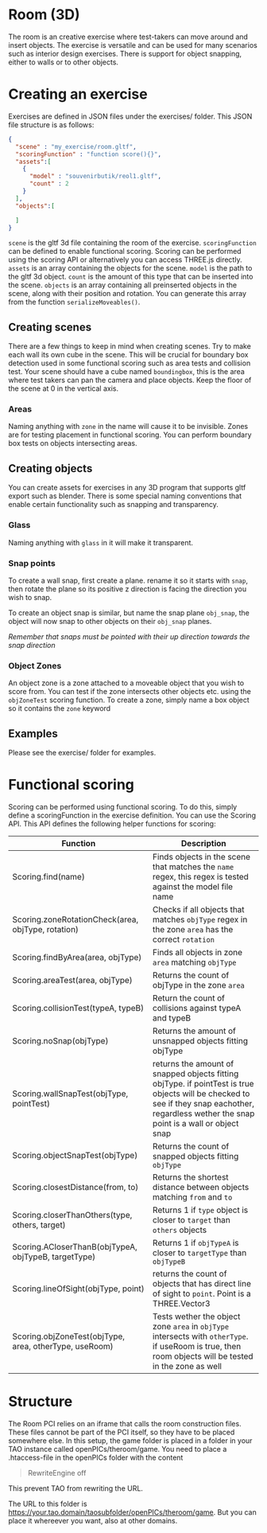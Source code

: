 # Room (3D)
The room is an creative exercise where test-takers can move around and insert objects.
The exercise is versatile and can be used for many scenarios such as interior design exercises.
There is support for object snapping, either to walls or to other objects.

# Creating an exercise
Exercises are defined in JSON files under the exercises/ folder. This JSON file structure is as follows:
```JSON
{
  "scene" : "my_exercise/room.gltf",
  "scoringFunction" : "function score(){}",
  "assets":[
    {
      "model" : "souvenirbutik/reol1.gltf",
      "count" : 2
    }
  ],
  "objects":[

  ]
}
```
`scene` is the gltf 3d file containing the room of the exercise.
`scoringFunction` can be defined to enable functional scoring. Scoring can be performed using the scoring API or alternatively you can access THREE.js directly.
`assets` is an array containing the objects for the scene. `model` is the path to the gltf 3d object. `count` is the amount of this type that can be inserted into the scene.
`objects` is an array containing all preinserted objects in the scene, along with their position and rotation.
You can generate this array from the function `serializeMoveables()`.

## Creating scenes
There are a few things to keep in mind when creating scenes.
Try to make each wall its own cube in the scene. This will be crucial for boundary box detection used in some functional scoring such as area tests and collision test.
Your scene should have a cube named `boundingbox`, this is the area where test takers can pan the camera and place objects. Keep the floor of the scene at 0 in the vertical axis.

### Areas
Naming anything with `zone` in the name will cause it to be invisible. Zones are for testing placement in functional scoring. You can perform boundary box tests on objects intersecting areas.

## Creating objects
You can create assets for exercises in any 3D program that supports gltf export such as blender.
There is some special naming conventions that enable certain functionality such as snapping and transparency.

### Glass
Naming anything with `glass` in it will make it transparent.

### Snap points
To create a wall snap, first create a plane. rename it so it starts with `snap`, then rotate the plane so its positive z direction is facing the direction you wish to snap.

To create an object snap is similar, but name the snap plane `obj_snap`, the object will now snap to other objects on their `obj_snap` planes.

*Remember that snaps must be pointed with their up direction towards the snap direction*

### Object Zones
An object zone is a zone attached to a moveable object that you wish to score from. You can test if the zone intersects other objects etc. using the `objZoneTest` scoring function. To create a zone, simply name a box object so it contains the `zone` keyword

## Examples
Please see the exercise/ folder for examples.

# Functional scoring
Scoring can be performed using functional scoring. To do this, simply define a scoringFunction in the exercise definition.
You can use the Scoring API. This API defines the following helper functions for scoring:


| Function        | Description |
| ------------- |---------------|
| Scoring.find(name)      | Finds objects in the scene that matches the `name` regex, this regex is tested against the model file name |
| Scoring.zoneRotationCheck(area, objType, rotation)      | Checks if all objects that matches `objType` regex in the zone `area` has the correct `rotation` |
| Scoring.findByArea(area, objType) | Finds all objects in zone `area` matching `objType`  |
| Scoring.areaTest(area, objType) | Returns the count of objType in the zone `area`      |
| Scoring.collisionTest(typeA, typeB) | Return the count of collisions against typeA and typeB |
| Scoring.noSnap(objType) | Returns the amount of unsnapped objects fitting objType |
| Scoring.wallSnapTest(objType, pointTest) | returns the amount of snapped objects fitting objType. if pointTest is true objects will be checked to see if they snap eachother, regardless wether the snap point is a wall or object snap |
| Scoring.objectSnapTest(objType) | Returns the count of snapped objects fitting `objType` |
| Scoring.closestDistance(from, to) | Returns the shortest distance between objects matching `from` and `to` |
| Scoring.closerThanOthers(type, others, target) | Returns 1 if `type` object is closer to `target` than `others` objects |
| Scoring.ACloserThanB(objTypeA, objTypeB, targetType) | Returns 1 if `objTypeA` is closer to `targetType` than `objTypeB`     |
| Scoring.lineOfSight(objType, point) | returns the count of objects that has direct line of sight to `point`. Point is a THREE.Vector3  |
| Scoring.objZoneTest(objType, area, otherType, useRoom) | Tests wether the object zone `area` in `objType` intersects with `otherType`. if useRoom is true, then room objects will be tested in the zone as well |

# Structure
The Room PCI relies on an iframe that calls the room construction files. These files cannot be part of the PCI itself, so they have to be placed somewhere else. In this setup, the game folder is placed in a folder in your TAO instance called openPICs/theroom/game. You need to place a .htaccess-file in the openPICs folder with the content 

> RewriteEngine off

This prevent TAO from rewriting the URL. 

The URL to this folder is https://your.tao.domain/taosubfolder/openPICs/theroom/game. But you can place it whereever you want, also at other domains.
